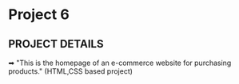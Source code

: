 # Project 6

## PROJECT DETAILS


➡ "This is the homepage of an e-commerce website for purchasing products."
(HTML,CSS based project)